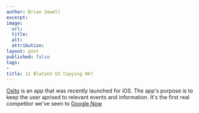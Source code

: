 ```yaml
---
author: Brian Sewell
excerpt:
image:
  url:
  title:
  alt:
  attribution:
layout: post
published: false
tags:
-
title: Is Blatant UI Copying OK?
---
```


[Osito](http://www.getosito.com/) is an app that was recently launched for iOS.  The app's purpose is to keep the user aprised to relevant events and information.  It's the first real competitor we've seen to [Google Now](http://www.google.com/landing/now/)
